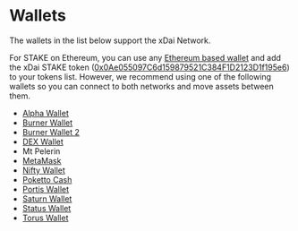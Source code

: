 # Wallets

The wallets in the list below support the xDai Network. 

For STAKE on Ethereum, you can use any [Ethereum based wallet](https://ethereum.org/en/wallets/) and add the xDai STAKE token \([0x0Ae055097C6d159879521C384F1D2123D1f195e6](https://etherscan.io/token/0x0Ae055097C6d159879521C384F1D2123D1f195e6)\) to your tokens list. However, we recommend using one of the following wallets so you can connect to both networks and move assets between them.

* [Alpha Wallet](alpha-wallet/)
* [Burner Wallet](burner-wallet/)
* [Burner Wallet 2](burner-wallet-2.md)
* [DEX Wallet](dex-wallet.md)
* Mt Pelerin
* [MetaMask](metamask/)
* [Nifty Wallet](nifty-wallet.md)
* [Poketto Cash](poketto.md)
* [Portis Wallet](portis-wallet.md)
* [Saturn Wallet](saturn-wallet.md)
* [Status Wallet](status-wallet.md)
* [Torus Wallet](https://toruswallet.io/)

